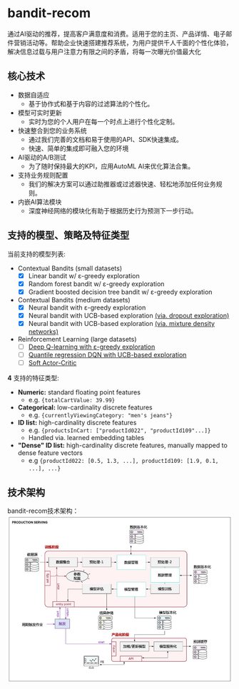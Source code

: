 # bandit-recom
通过AI驱动的推荐，提高客户满意度和消费。适用于您的主页、产品详情、电子邮件营销活动等。帮助企业快速搭建推荐系统，为用户提供千人千面的个性化体验，解决信息过载与用户注意力有限之间的矛盾，将每一次曝光价值最大化


## 核心技术

- 数据自适应
  - 基于协作式和基于内容的过滤算法的个性化。
- 模型可实时更新
  - 实时为您的个人用户在每一个时点上进行个性化定制。
- 快速整合到您的业务系统
  - 通过我们完善的文档和易于使用的API、SDK快速集成。
  - 快速、简单的集成即可融入您的环境
- AI驱动的A/B测试
  - 为了随时保持最大的KPI，应用AutoML AI来优化算法合集。
- 支持业务规则配置
  - 我们的解决方案可以通过助推器或过滤器快速、轻松地添加任何业务规则。
- 内嵌AI算法模块
  - 深度神经网络的模块化有助于根据历史行为预测下一步行动。


## 支持的模型、策略及特征类型

当前支持的模型列表:

- Contextual Bandits (small datasets)
  - [x] Linear bandit w/ ε-greedy exploration
  - [x] Random forest bandit w/ ε-greedy exploration
  - [x] Gradient boosted decision tree bandit w/ ε-greedy exploration
- Contextual Bandits (medium datasets)
  - [x] Neural bandit with ε-greedy exploration
  - [x] Neural bandit with UCB-based exploration [(via. dropout exploration)](https://arxiv.org/abs/1506.02142)
  - [x] Neural bandit with UCB-based exploration [(via. mixture density networks)](https://publications.aston.ac.uk/id/eprint/373/1/NCRG_94_004.pdf)
- Reinforcement Learning (large datasets)
  - [ ] [Deep Q-learning with ε-greedy exploration](https://www.cs.toronto.edu/~vmnih/docs/dqn.pdf)
  - [ ] [Quantile regression DQN with UCB-based exploration](https://arxiv.org/abs/1710.10044)
  - [ ] [Soft Actor-Critic](https://arxiv.org/abs/1801.01290)

<b>4</b> 支持的特征类型:
* <b>Numeric:</b> standard floating point features
  * e.g. `{totalCartValue: 39.99}`
* <b>Categorical:</b> low-cardinality discrete features
  * e.g. `{currentlyViewingCategory: "men's jeans"}`
* <b>ID list:</b> high-cardinality discrete features
  * e.g. `{productsInCart: ["productId022", "productId109"...]}`
  * Handled via. learned embedding tables
* <b>"Dense" ID list:</b> high-cardinality discrete features, manually mapped to dense feature vectors
  * e.g `{productId022: [0.5, 1.3, ...], productId109: [1.9, 0.1, ...], ...}`

## 技术架构

bandit-recom技术架构：
![alt text](sources/recom-serving.jpg)